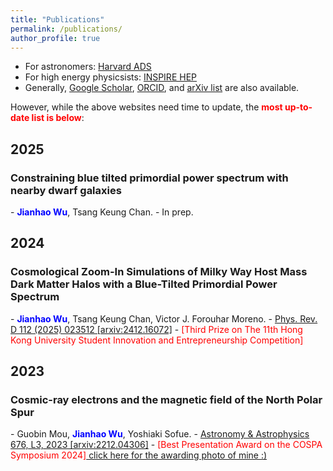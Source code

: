 ```yaml
---
title: "Publications"
permalink: /publications/
author_profile: true
---
```

- For astronomers: [Harvard ADS](https://ui.adsabs.harvard.edu/search/q=orcid%3A0009-0000-7431-7885&sort=date+desc)
- For high energy physicsists: [INSPIRE HEP](https://inspirehep.net/authors/2685932)  
- Generally, [Google Scholar](https://scholar.google.com/citations?user=hxR2VSsAAAAJ&hl=zh-CN&authuser=2), [ORCID](https://orcid.org/0009-0000-7431-7885), and [arXiv list](https://arxiv.org/a/wu_j_12.html) are also available.

However, while the above websites need time to update, the <strong><span style="color: red;">most up-to-date list is below</span></strong>:

## 2025

<h3>Constraining blue tilted primordial power spectrum with nearby dwarf galaxies</h3>
- <span> <strong><span style="color: blue;">Jianhao Wu</span></strong>, Tsang Keung Chan.</span>
- <span> In prep.</span>

## 2024

<h3>Cosmological Zoom-In Simulations of Milky Way Host Mass Dark Matter Halos with a Blue-Tilted Primordial Power Spectrum</h3>
- <span> <strong><span style="color: blue;">Jianhao Wu</span></strong>, Tsang Keung Chan, Victor J. Forouhar Moreno.</span>
- <a href="https://doi.org/10.1103/59fw-974t">Phys. Rev. D 112 (2025) 023512 [arxiv:2412.16072]</a>
- <span style="color: red;">[Third Prize on The 11th Hong Kong University Student Innovation and Entrepreneurship Competition]</span>

## 2023

<h3>Cosmic-ray electrons and the magnetic field of the North Polar Spur</h3>
- <span> Guobin Mou, <strong><span style="color: blue;">Jianhao Wu</span></strong>, Yoshiaki Sofue. </span>
- <a href="https://doi.org/10.1051/0004-6361/202245401">Astronomy & Astrophysics 676, L3, 2023 [arxiv:2212.04306]</a>
- <span style="color: red;">[Best Presentation Award on the COSPA Symposium 2024]</span><a href="https://indico.itp.ac.cn/event/198/page/88-photos-downloads-and-announcements"> click here for the awarding photo of mine :)</a>